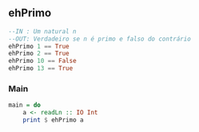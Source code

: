## ehPrimo
[](solver.hs)
```hs
--IN : Um natural n
--OUT: Verdadeiro se n é primo e falso do contrário
ehPrimo 1 == True
ehPrimo 2 == True
ehPrimo 10 == False
ehPrimo 13 == True
```


<!--MAIN_BEGIN-->
### Main
```hs
main = do
    a <- readLn :: IO Int
    print $ ehPrimo a

```
<!--MAIN_END-->
